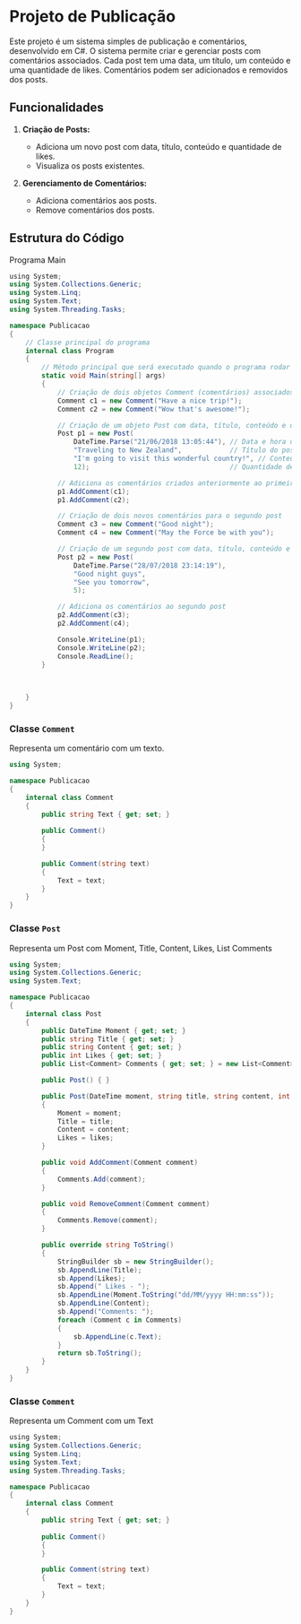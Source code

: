 # Projeto de Publicação

Este projeto é um sistema simples de publicação e comentários, desenvolvido em C#. O sistema permite criar e gerenciar posts com comentários associados. Cada post tem uma data, um título, um conteúdo e uma quantidade de likes. Comentários podem ser adicionados e removidos dos posts.

## Funcionalidades

1. **Criação de Posts:**
   - Adiciona um novo post com data, título, conteúdo e quantidade de likes.
   - Visualiza os posts existentes.

2. **Gerenciamento de Comentários:**
   - Adiciona comentários aos posts.
   - Remove comentários dos posts.

## Estrutura do Código

Programa Main

```csharp
﻿using System;
using System.Collections.Generic;
using System.Linq;
using System.Text;
using System.Threading.Tasks;

namespace Publicacao
{
    // Classe principal do programa
    internal class Program
    {
        // Método principal que será executado quando o programa rodar
        static void Main(string[] args)
        {
            // Criação de dois objetos Comment (comentários) associados a um post
            Comment c1 = new Comment("Have a nice trip!");
            Comment c2 = new Comment("Wow that's awesome!");

            // Criação de um objeto Post com data, título, conteúdo e quantidade de likes
            Post p1 = new Post(
                DateTime.Parse("21/06/2018 13:05:44"), // Data e hora do post
                "Traveling to New Zealand",            // Título do post
                "I'm going to visit this wonderful country!", // Conteúdo do post
                12);                                   // Quantidade de likes

            // Adiciona os comentários criados anteriormente ao primeiro post
            p1.AddComment(c1);
            p1.AddComment(c2);

            // Criação de dois novos comentários para o segundo post
            Comment c3 = new Comment("Good night");
            Comment c4 = new Comment("May the Force be with you");

            // Criação de um segundo post com data, título, conteúdo e quantidade de likes
            Post p2 = new Post(
                DateTime.Parse("28/07/2018 23:14:19"),
                "Good night guys",
                "See you tomorrow",
                5);

            // Adiciona os comentários ao segundo post
            p2.AddComment(c3);
            p2.AddComment(c4);

            Console.WriteLine(p1);
            Console.WriteLine(p2);
            Console.ReadLine();
        }

        
        
    }
}


````
### Classe `Comment`

Representa um comentário com um texto.

```csharp
using System;

namespace Publicacao
{
    internal class Comment
    {
        public string Text { get; set; }
    
        public Comment() 
        {
        }

        public Comment(string text)
        {
            Text = text;
        }
    }
}
```
### Classe `Post`

Representa um Post com Moment, Title, Content, Likes, List Comments

```csharp
using System;
using System.Collections.Generic;
using System.Text;

namespace Publicacao
{
    internal class Post
    {
        public DateTime Moment { get; set; }
        public string Title { get; set; }
        public string Content { get; set; }
        public int Likes { get; set; }
        public List<Comment> Comments { get; set; } = new List<Comment>();

        public Post() { }

        public Post(DateTime moment, string title, string content, int likes)
        {
            Moment = moment;
            Title = title;
            Content = content;
            Likes = likes;
        }

        public void AddComment(Comment comment)
        {
            Comments.Add(comment);
        }

        public void RemoveComment(Comment comment)
        {
            Comments.Remove(comment);
        }

        public override string ToString()
        {
            StringBuilder sb = new StringBuilder();
            sb.AppendLine(Title);
            sb.Append(Likes);
            sb.Append(" Likes - ");
            sb.AppendLine(Moment.ToString("dd/MM/yyyy HH:mm:ss"));
            sb.AppendLine(Content);
            sb.Append("Comments: ");
            foreach (Comment c in Comments)
            {
                sb.AppendLine(c.Text);
            }
            return sb.ToString();
        }
    }
}

```
### Classe `Comment`

Representa um Comment com um Text

```csharp
﻿using System;
using System.Collections.Generic;
using System.Linq;
using System.Text;
using System.Threading.Tasks;

namespace Publicacao
{
    internal class Comment
    {
        public string Text { get; set; }
    
        public Comment() 
        {
        }

        public Comment(string text)
        {
            Text = text;
        }   
    }
}

